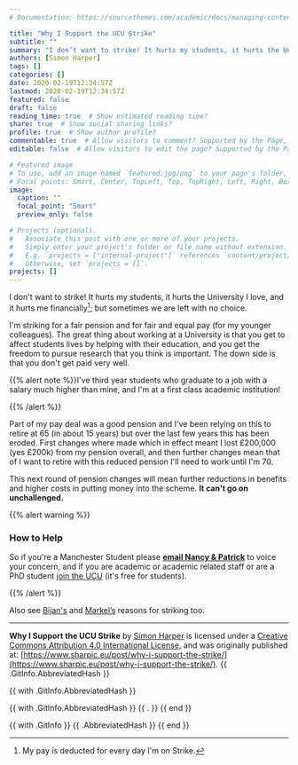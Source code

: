 ```yaml
---
# Documentation: https://sourcethemes.com/academic/docs/managing-content/

title: "Why I Support the UCU Strike"
subtitle: ""
summary: "I don’t want to strike! It hurts my students, it hurts the University I love, and it hurts me financially; but sometimes we are left with no choice."
authors: [Simon Harper]
tags: []
categories: []
date: 2020-02-19T12:34:57Z
lastmod: 2020-02-19T12:34:57Z
featured: false
draft: false
reading_time: true  # Show estimated reading time?
share: true  # Show social sharing links?
profile: true  # Show author profile?
commentable: true  # Allow visitors to comment? Supported by the Page, Post, and Docs content types.
editable: false  # Allow visitors to edit the page? Supported by the Page, Post, and Docs content types.

# Featured image
# To use, add an image named `featured.jpg/png` to your page's folder.
# Focal points: Smart, Center, TopLeft, Top, TopRight, Left, Right, BottomLeft, Bottom, BottomRight.
image:
  caption: ""
  focal_point: "Smart"
  preview_only: false

# Projects (optional).
#   Associate this post with one or more of your projects.
#   Simply enter your project's folder or file name without extension.
#   E.g. `projects = ["internal-project"]` references `content/project/deep-learning/index.md`.
#   Otherwise, set `projects = []`.
projects: []
---
```


I don't want to strike! It hurts my students, it hurts the University I love, and it hurts me financially[^1]; but sometimes we are left with no choice. 

[^1]: My pay is deducted for every day I'm on Strike.

I'm striking for a fair pension and for fair and equal pay (for my younger colleagues). The great thing about working at a University is that you get to affect students lives by helping with their education, and you get the freedom to pursue research that you think is important.  The down side is that you don't get paid very well. 

{{% alert note %}}I've third year students who graduate to a job with a salary much higher than mine, and I'm at a first class academic institution!

{{% /alert %}}

Part of my pay deal was a good pension and I've been relying on this to retire at 65 (in about 15 years) but over the last few years this has been eroded. First changes where made which in effect meant I lost £200,000 (yes £200k) from my pension overall, and then further changes mean that of I want to retire with this reduced pension I'll need to work until I'm 70.

This next round of pension changes will mean further reductions in benefits and higher costs in putting money into the scheme. **It can't go on unchallenged.** 

{{% alert warning %}}

### How to Help

So if you're a Manchester Student please **[email Nancy & Patrick](mailto:president@manchester.ac.uk,patrick.hackett-REGISTRAR@manchester.ac.uk?BCC=campaigns@ucu.org.uk&Subject=Support%20for%20the%20Pension%20and%204%20fights%20strikes&body=I%20am%20a%20current%20student%20at%20the%20University%20of%20Manchester.%0A%0AI%20am%20writing%20in%20support%20of%20the%20academic%20and%20professional%20staff%20who%20are%20striking%20for%20their%20pensions%2C%20pay%2C%20equality%2C%20casualisation%2C%20and%20workload.%20Things%20have%20gotten%20to%20a%20dire%20state%20for%20employees%20of%20the%20university%20which%20are%20the%20heart%20of%20the%20value%20of%20any%20universities.%0A%0ASincerely%2C%0A)** to voice your concern, and if you are academic or academic related staff or are a PhD student [join the UCU](https://www.ucu.org.uk/) (it's free for students).

{{% /alert %}}

Also see [Bijan's](https://bparsia.wordpress.com/2020/02/19/why-i-support-the-feb-march-2019-ucu-strike/) and [Markel’s](http://www.markelvigo.info/strike) reasons for striking too.

---

<span xmlns:dct="http://purl.org/dc/terms/" href="http://purl.org/dc/dcmitype/Text" property="dct:title" rel="dct:type">**Why I Support the UCU Strike**</span> by <a xmlns:cc="http://creativecommons.org/ns#" href="https://www.sharpic.eu/post/towards_a_parallel_co2_currency/" property="cc:attributionName" rel="cc:attributionURL">Simon Harper</a> is licensed under a <a rel="license" href="http://creativecommons.org/licenses/by/4.0/">Creative Commons Attribution 4.0 International License</a>, and was originally published at: [https://www.sharpic.eu/post/why-i-support-the-strike/](https://www.sharpic.eu/post/why-i-support-the-strike/). {{ .GitInfo.AbbreviatedHash }}

{{ with .GitInfo.AbbreviatedHash }}



{{ with .GitInfo.AbbreviatedHash }}
{{ . }}
{{ end }}

{{ with .GitInfo }}
{{ .AbbreviatedHash }}
{{ end }}